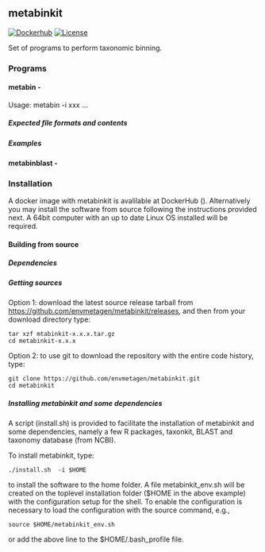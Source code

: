 #
## metabinkit
[![Dockerhub](https://img.shields.io/docker/automated/jrottenberg/ffmpeg.svg)](https://hub.docker.com/r/nunofonseca/metabinkit/tags/) [![License](http://img.shields.io/badge/license-GPL%203-brightgreen.svg?style=flat)](http://www.gnu.org/licenses/gpl-3.0.html) 

Set of programs to perform taxonomic binning.

### Programs

#### metabin -

Usage: metabin -i xxx ...

##### Expected file formats and contents

##### Examples

#### metabinblast -

### Installation

A docker image with metabinkit is avalilable at DockerHub (). Alternatively you may install the software from source following the instructions provided next. A  64bit computer with an up to date Linux OS installed will be required.

#### Building from source

##### Dependencies

##### Getting sources

Option 1: download the latest source release tarball from https://github.com/envmetagen/metabinkit/releases, and then from your download directory type:

    tar xzf mtabinkit-x.x.x.tar.gz
    cd metabinkit-x.x.x

Option 2: to use git to download the repository  with the entire code history, type:

    git clone https://github.com/envmetagen/metabinkit.git
    cd metabinkit


##### Installing metabinkit and some dependencies

A script (install.sh) is provided to facilitate the installation of
metabinkit and some dependencies, namely a few R packages, taxonkit,
BLAST and taxonomy database (from NCBI).

To install metabinkit, type:

    ./install.sh  -i $HOME

to install the software to the home folder. A file metabinkit_env.sh will be created on the toplevel installation folder ($HOME in the above example) with the configuration setup for the shell. To enable the configuration is necessary to load the configuration with the source command, e.g., 

    source $HOME/metabinkit_env.sh

or add the above line to the $HOME/.bash_profile file.



